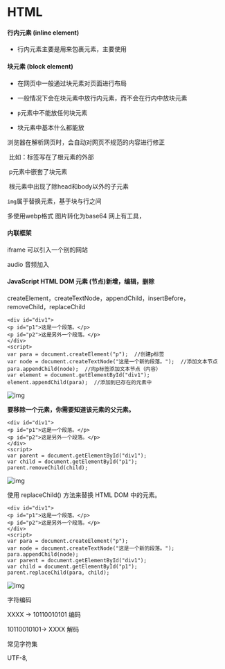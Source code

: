 # HTML

#### 行内元素 (inline element)

- 行内元素主要是用来包裹元素，主要使用<span>

  

#### 块元素 (block element)

- 在网页中一般通过块元素对页面进行布局 <div>

- 一般情况下会在块元素中放行内元素，而不会在行内中放块元素
- `p`元素中不能放任何块元素
- 块元素中基本什么都能放

浏览器在解析网页时，会自动对网页不规范的内容进行修正

​	比如：标签写在了根元素的外部

​				p元素中嵌套了块元素

​				根元素中出现了除head和body以外的子元素

`img`属于替换元素，基于块与行之间

多使用webp格式 图片转化为base64 网上有工具，



#### 内联框架

iframe 可以引入一个别的网站

audio 音频加入



#### JavaScript HTML DOM 元素 (节点)新增，编辑，删除

createElement，createTextNode，appendChild，insertBefore，removeChild，replaceChild

```
<div id="div1">
<p id="p1">这是一个段落。</p>
<p id="p2">这是另外一个段落。</p>
</div>
<script>
var para = document.createElement("p");  //创建p标签
var node = document.createTextNode("这是一个新的段落。");  //添加文本节点
para.appendChild(node);  //向p标签添加文本节点（内容）
var element = document.getElementById("div1");
element.appendChild(para);  //添加到已存在的元素中
```

![img](https://img-blog.csdnimg.cn/2018120418272910.png)

**要移除一个元素，你需要知道该元素的父元素。**

```
<div id="div1">
<p id="p1">这是一个段落。</p>
<p id="p2">这是另外一个段落。</p>
</div>
<script>
var parent = document.getElementById("div1");
var child = document.getElementById("p1");
parent.removeChild(child);
```

![img](https://img-blog.csdnimg.cn/20181204182825563.png)

使用 replaceChild() 方法来替换 HTML DOM 中的元素。

```
<div id="div1">
<p id="p1">这是一个段落。</p>
<p id="p2">这是另外一个段落。</p>
</div> 
<script>
var para = document.createElement("p");
var node = document.createTextNode("这是一个新的段落。");
para.appendChild(node);
var parent = document.getElementById("div1");
var child = document.getElementById("p1");
parent.replaceChild(para, child);
```

![img](https://img-blog.csdnimg.cn/20181204183040123.png)

字符编码

XXXX -> 10110010101 编码

10110010101-> XXXX  解码

常见字符集

UTF-8,

